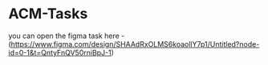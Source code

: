 # ACM-Tasks
you can open the figma task here - (https://www.figma.com/design/SHAAdRxOLMS6koaollY7p1/Untitled?node-id=0-1&t=QntyFnQV50rniBpJ-1)
